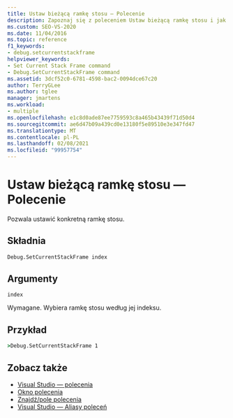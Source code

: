 ```yaml
---
title: Ustaw bieżącą ramkę stosu — Polecenie
description: Zapoznaj się z poleceniem Ustaw bieżącą ramkę stosu i jak można ustawić konkretną ramkę stosu.
ms.custom: SEO-VS-2020
ms.date: 11/04/2016
ms.topic: reference
f1_keywords:
- debug.setcurrentstackframe
helpviewer_keywords:
- Set Current Stack Frame command
- Debug.SetCurrentStackFrame command
ms.assetid: 3dcf52c0-6781-4598-bac2-0094dce67c20
author: TerryGLee
ms.author: tglee
manager: jmartens
ms.workload:
- multiple
ms.openlocfilehash: e1c8d0ade87ee7759593c8a465b43439f71d50d4
ms.sourcegitcommit: ae6d47b09a439cd0e13180f5e89510e3e347fd47
ms.translationtype: MT
ms.contentlocale: pl-PL
ms.lasthandoff: 02/08/2021
ms.locfileid: "99957754"
---
```

# <a name="set-current-stack-frame-command"></a>Ustaw bieżącą ramkę stosu — Polecenie
Pozwala ustawić konkretną ramkę stosu.

## <a name="syntax"></a>Składnia

```cmd
Debug.SetCurrentStackFrame index
```

## <a name="arguments"></a>Argumenty
`index`

Wymagane. Wybiera ramkę stosu według jej indeksu.

## <a name="example"></a>Przykład

```cmd
>Debug.SetCurrentStackFrame 1
```

## <a name="see-also"></a>Zobacz także

- [Visual Studio — polecenia](../../ide/reference/visual-studio-commands.md)
- [Okno polecenia](../../ide/reference/command-window.md)
- [Znajdź/pole polecenia](../../ide/find-command-box.md)
- [Visual Studio — Aliasy poleceń](../../ide/reference/visual-studio-command-aliases.md)